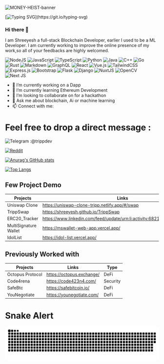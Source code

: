 ![MONEY-HEIST-banner](https://user-images.githubusercontent.com/58028401/119583257-d2fdb400-bde3-11eb-9fa4-50ac16a1eb48.jpg)


[![Typing SVG](https://readme-typing-svg.herokuapp.com/?lines=Smart+enough+to+build+Smart+Contracts;Lets+decentralize+everything+!)](https://git.io/typing-svg)

### Hi there 👋
I am Shreeyesh a full-stack Blockchain Developer, earlier I used to be a ML Developer. 
I am currently working to improve the online presence of my work,so all of your feedbacks are highly welcomed.

<img alt="NodeJS" src="https://img.shields.io/badge/node.js-%2343853D.svg?style=for-the-badge&logo=node-dot-js&logoColor=white"/> <img alt="JavaScript" src="https://img.shields.io/badge/javascript-%23323330.svg?style=for-the-badge&logo=javascript&logoColor=%23F7DF1E"/>
<img alt="TypeScript" src="https://img.shields.io/badge/typescript-%23007ACC.svg?style=for-the-badge&logo=typescript&logoColor=white"/>
	<img alt="Python" src="https://img.shields.io/badge/python-%2314354C.svg?style=for-the-badge&logo=python&logoColor=white"/>
  <img alt="Java" src="https://img.shields.io/badge/java-%23ED8B00.svg?style=for-the-badge&logo=java&logoColor=white"/>
  <img alt="C++" src="https://img.shields.io/badge/c++-%2300599C.svg?style=for-the-badge&logo=c%2B%2B&logoColor=white"/>
  	<img alt="Go" src="https://img.shields.io/badge/go-%2300ADD8.svg?style=for-the-badge&logo=go&logoColor=white"/>
    <img alt="Rust" src="https://img.shields.io/badge/rust-%23000000.svg?style=for-the-badge&logo=rust&logoColor=white"/>
    <img alt="Markdown" src="https://img.shields.io/badge/markdown-%23000000.svg?style=for-the-badge&logo=markdown&logoColor=white"/>
    <img alt="GraphQL" src="https://img.shields.io/badge/-GraphQL-E10098?style=for-the-badge&logo=graphql"/>
    <img alt="React" src="https://img.shields.io/badge/react-%2320232a.svg?style=for-the-badge&logo=react&logoColor=%2361DAFB"/>
    <img alt="Vue.js" src="https://img.shields.io/badge/vuejs-%2335495e.svg?style=for-the-badge&logo=vue-dot-js&logoColor=%234FC08D"/>
    <img alt="TailwindCSS" src="https://img.shields.io/badge/tailwindcss-%2338B2AC.svg?style=for-the-badge&logo=tailwind-css&logoColor=white"/>
    <img alt="Express.js" src="https://img.shields.io/badge/express.js-%23404d59.svg?style=for-the-badge&logo=express&logoColor=%2361DAFB"/>
    <img alt="Bootstrap" src="https://img.shields.io/badge/bootstrap-%23563D7C.svg?style=for-the-badge&logo=bootstrap&logoColor=white"/>
    <img alt="Flask" src="https://img.shields.io/badge/flask-%23000.svg?style=for-the-badge&logo=flask&logoColor=white"/>
    <img alt="Django" src="https://img.shields.io/badge/django-%23092E20.svg?style=for-the-badge&logo=django&logoColor=white"/>
    <img alt="NuxtJS" src="https://img.shields.io/badge/NuxtJS-black.svg?style=for-the-badge&logo=NuxtJS&logoColor=white"/>
    <img alt="OpenCV" src="https://img.shields.io/badge/opencv-%23white.svg?style=for-the-badge&logo=opencv&logoColor=white"/>
    <img alt="Next JS" src="https://img.shields.io/badge/nextjs-%23000000.svg?style=for-the-badge&logo=next.js&logoColor=white"/>

- 🔭 I’m currently working on a Dapp
- 🌱 I’m currently learning Ethereum Development
- 👯 I’m looking to collaborate on for a hackathon
- 💬 Ask me about blockchain, Ai or machine learning
- 📫 Connect with me: <a href="https://twitter.com/trippdev" target="blank"><img align="center" src="https://github.com/mishmanners/MishManners/blob/master/socials/twitter%20(2).png" alt="" height="30" /></a>
<a href="https://www.linkedin.com/in/shreeyesh-tripathi-575b50173/" target="blank"><img align="center" src="https://github.com/mishmanners/MishManners/blob/master/socials/transparent-Linkedin-logo-icon.png" alt="" height="30" /></a>

# Feel free to drop a direct message :
 <img alt="Telegram" src="https://img.shields.io/badge/Telegram-2CA5E0?style=for-the-badge&logo=telegram&logoColor=white" /> :@trippdev

<a href="https://www.reddit.com/user/tripp101"> <img alt="Reddit" src="https://img.shields.io/badge/Reddit-FF4500?style=for-the-badge&logo=reddit&logoColor=white" />
  
 



![Anurag's GitHub stats](https://github-readme-stats.vercel.app/api?username=shreeyesh&theme=gotham&show_icons=true&count_private=true)

[![Top Langs](https://github-readme-stats.vercel.app/api/top-langs/?username=shreeyesh&layout=compact&theme=gotham)](https://github.com/anuraghazra/github-readme-stats)

## Few Project Demo

| Projects 	|  	Links| Type |
|---	|---	| --- |
|  Uniswap Clone	| https://uniswap-clone-tripp.netlify.app/#/swap 	| DeFi |
|  TrippSwap	|   https://shreeyesh.github.io/TrippSwap | DeFi  |
  | ERC20_Tracker | https://www.linkedin.com/feed/update/urn:li:activity:6821067118704914433/ | Data|
  |MultiSignature Wallet |https://mswallet-web-app.vercel.app/ |Security |
|IdolList |https://idol-list.vercel.app/ |WebDev |
  
  ## Previously Worked with
  
  | Projects 	|  	Links| Type |
|---	|---	| --- |
|Octopus Protocol |https://octopus.exchange/ | DeFi |
|Code4rena |https://code423n4.com/ |Security |
|  SafeBtc	| https://safebitcoin.io/ 	| DeFi |
| YouNegotiate	|  https://younegotiate.com/ | DeFi |



# Snake Alert
<!-- platane/snk works, it just puts it on a new branch -->
![mishmanners snake gif](https://github.com/mishmanners/MishManners/blob/output/github-contribution-grid-snake.svg)





